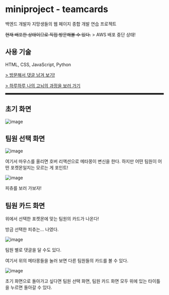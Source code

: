 # miniproject - teamcards
백엔드 개발자 지망생들의 웹 페이지 종합 개발 연습 프로젝트

~~현재 배포한 상태이므로 직접 방문해볼 수 있다.~~ >  AWS 배포 중단 상태!

## 사용 기술
HTML, CSS, JavaScript, Python


[> 방문해서 댓글 남겨 보기!](http://intro3.eba-p9ka6mdm.ap-northeast-2.elasticbeanstalk.com/)

[> 하루하루 나의 고뇌의 과정을 보러 가기](https://velog.io/@ayoung3052?tag=%ED%8C%80%EC%9B%90%EC%86%8C%EA%B0%9C%EC%82%AC%EC%9D%B4%ED%8A%B8)

<hr style = "border:0 background; height: 5px; color : black">

## 초기 화면
![image](https://github.com/JisooPyo/miniproject/assets/105356296/7dfabee0-58c0-4662-a2cd-d23ae454c38b)

## 팀원 선택 화면
![image](https://github.com/JisooPyo/miniproject/assets/105356296/cd08c404-3c87-43d0-9cf2-6c62a46a9a93)

여기서 마우스를 올리면 호버 리액션으로 메타몽이 변신을 한다.
하지만 어떤 팀원이 어떤 포켓몬일지는 모르는 게 포인트!

![image](https://github.com/ayboori/miniproject/assets/105356296/341ebd7c-6914-455b-aef2-d22267c5a6fa)

피츄를 보러 가보자! 

## 팀원 카드 화면

위에서 선택한 포켓몬에 맞는 팀원의 카드가 나온다!

방금 선택한 피츄는...   나였다.

![image](https://github.com/ayboori/miniproject/assets/105356296/ae2485b4-4538-4444-b7d8-12fa1b4a4a50)

팀원 별로 댓글을 달 수도 있다.

여기서 위의 메타몽들을 눌러 보면 다른 팀원들의 카드를 볼 수 있다.

![image](https://github.com/ayboori/miniproject/assets/105356296/8f68d9f7-fec6-40c1-8a12-1ba544f1d491)

초기 화면으로 돌아가고 싶다면 팀원 선택 화면, 팀원 카드 화면 모두 위에 있는 타이틀을 누르면 돌아갈 수 있다.
